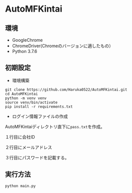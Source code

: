 # AutoMFKintai

## 環境
- GoogleChrome
- ChromeDriver(Chromeのバージョンに適したもの）
- Python 3.7.6

    
## 初期設定
- 環境構築
```
git clone https://github.com/Haruka0522/AutoMFKintai.git
cd AutoMFKintai
python -m venv venv
source venv/bin/activate
pip install -r requirements.txt
```
- ログイン情報ファイルの作成

AutoMFKintaiディレクトリ直下に`pass.txt`を作成。

１行目に会社ID

２行目にメールアドレス

３行目にパスワードを記載する。

    
## 実行方法
```
python main.py
```
